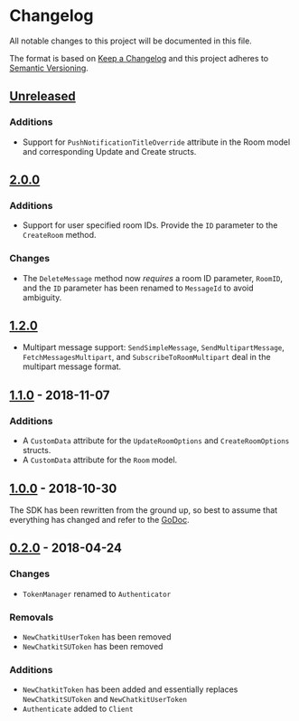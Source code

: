 # Changelog

All notable changes to this project will be documented in this file.

The format is based on [Keep a Changelog](http://keepachangelog.com/en/1.0.0/)
and this project adheres to [Semantic Versioning](http://semver.org/spec/v2.0.0.html).

## [Unreleased](https://github.com/pusher/chatkit-server-go/compare/2.0.0...HEAD)

### Additions

- Support for `PushNotificationTitleOverride` attribute in the Room model and
corresponding Update and Create structs.

## [2.0.0](https://github.com/pusher/chatkit-server-go/compare/1.2.0...2.0.0)

### Additions

- Support for user specified room IDs. Provide the `ID` parameter to the
  `CreateRoom` method.

### Changes

- The `DeleteMessage` method now *requires* a room ID parameter, `RoomID`, and
  the `ID` parameter has been renamed to `MessageId` to avoid ambiguity.

## [1.2.0](https://github.com/pusher/chatkit-server-go/compare/1.1.0...1.2.0)

- Multipart message support: `SendSimpleMessage`, `SendMultipartMessage`,
  `FetchMessagesMultipart`, and `SubscribeToRoomMultipart` deal in the
  multipart message format.

## [1.1.0](https://github.com/pusher/chatkit-server-go/compare/1.0.0...1.1.0) - 2018-11-07

### Additions

- A `CustomData` attribute for the `UpdateRoomOptions` and `CreateRoomOptions` structs.
- A `CustomData` attribute for the `Room` model.

## [1.0.0](https://github.com/pusher/chatkit-server-go/compare/0.2.0...1.0.0) - 2018-10-30

The SDK has been rewritten from the ground up, so best to assume that
everything has changed and refer to the [GoDoc][].

## [0.2.0](https://github.com/pusher/chatkit-server-go/compare/0.1.0...0.2.0) - 2018-04-24

### Changes

- `TokenManager` renamed to `Authenticator`

### Removals

- `NewChatkitUserToken` has been removed
- `NewChatkitSUToken` has been removed

### Additions

- `NewChatkitToken` has been added and essentially replaces `NewChatkitSUToken` and `NewChatkitUserToken`
- `Authenticate` added to `Client`

[GoDoc]: http://godoc.org/github.com/pusher/chatkit-server-go

